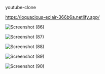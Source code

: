 youtube-clone

[https://loquacious-eclair-366b6a.netlify.app/
](https://6512414b4c91201e4df0c99a--polite-platypus-9a72f2.netlify.app/)

![Screenshot (86)](https://github.com/anilrai4001/youtube-clone/assets/79553966/f2802a9d-aef2-4553-9dd5-5011f53726e5)

![Screenshot (87)](https://github.com/anilrai4001/youtube-clone/assets/79553966/92d57ace-4376-45e0-a778-1b2142eccd03)

![Screenshot (88)](https://github.com/anilrai4001/youtube-clone/assets/79553966/9b2be92b-0b28-410e-b798-de78dbab40e2)

![Screenshot (89)](https://github.com/anilrai4001/youtube-clone/assets/79553966/72afb525-9b1a-498f-a354-b095410160ef)

![Screenshot (90)](https://github.com/anilrai4001/youtube-clone/assets/79553966/cd2ad5dd-6259-4c6f-83ae-08ee7ca8464b)

